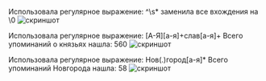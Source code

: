 Использовала регулярное выражение: ^\s* заменила все вхождения на \0
![скриншот](https://pp.userapi.com/c846524/v846524883/6324d/u0h94v8Hy1Y.jpg)

Использовала регулярное выражение: [А-Я][а-я]+слав[а-я]+ Всего упоминаний о князьях нашла: 560
![скриншот](https://pp.userapi.com/c846524/v846524883/6323f/4opmmjS6jVM.jpg)

Использовала регулярное выражение: Нов(.)город[а-я]* Всего упоминаний Новгорода нашла: 58
![скриншот](https://pp.userapi.com/c846524/v846524883/63246/k21psiitQgg.jpg)
